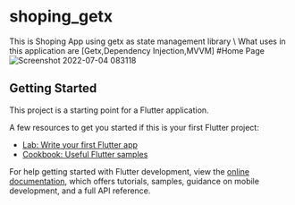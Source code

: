 # shoping_getx

This is Shoping App using getx as state management library \\
What uses in this application are
[Getx,Dependency Injection,MVVM]
#Home Page
![Screenshot 2022-07-04 083118](https://user-images.githubusercontent.com/44537702/177072073-b031ee26-1263-4a7d-b91b-5e1f5b2ae3ef.png)


## Getting Started

This project is a starting point for a Flutter application.

A few resources to get you started if this is your first Flutter project:

- [Lab: Write your first Flutter app](https://docs.flutter.dev/get-started/codelab)
- [Cookbook: Useful Flutter samples](https://docs.flutter.dev/cookbook)

For help getting started with Flutter development, view the
[online documentation](https://docs.flutter.dev/), which offers tutorials,
samples, guidance on mobile development, and a full API reference.

